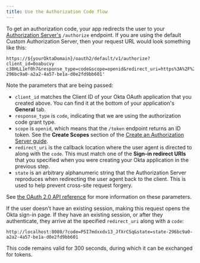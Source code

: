 ```yaml
---
title: Use the Authorization Code flow
---
```


To get an authorization code, your app redirects the user to your [Authorization Server's](/docs/concepts/auth-servers/) `/authorize` endpoint. If you are using the default Custom Authorization Server, then your request URL would look something like this:

```
https://${yourOktaDomain}/oauth2/default/v1/authorize?client_id=0oabucvy
c38HLL1ef0h7&response_type=code&scope=openid&redirect_uri=https%3A%2F%2Fexample.com&state=state-296bc9a0-a2a2-4a57-be1a-d0e2fd9bb601'
```

Note the parameters that are being passed:

- `client_id` matches the Client ID of your Okta OAuth application that you created above. You can find it at the bottom of your application's **General** tab.
- `response_type` is `code`, indicating that we are using the authorization code grant type.
- `scope` is `openid`, which means that the `/token` endpoint returns an ID token. See the **Create Scopes** section of the [Create an Authorization Server guide](/docs/guides/customize-authz-server/create-scopes/).
- `redirect_uri` is the callback location where the user agent is directed to along with the `code`. This must match one of the **Sign-in redirect URIs** that you specified when you were creating your Okta application in the <GuideLink link="../setup-app">previous step</GuideLink>.
- `state` is an arbitrary alphanumeric string that the Authorization Server reproduces when redirecting the user agent back to the client. This is used to help prevent cross-site request forgery.

See [the OAuth 2.0 API reference](/docs/reference/api/oidc/#authorize) for more information on these parameters.

If the user doesn't have an existing session, making this request opens the Okta sign-in page. If they have an existing session, or after they authenticate, they arrive at the specified `redirect_uri` along with a `code`:

```
http://localhost:8080/?code=P5I7mdxxdv13_JfXrCSq&state=state-296bc9a0-a2a2-4a57-be1a-d0e2fd9bb601
```

This code remains valid for 300 seconds, during which it can be exchanged for tokens.

<NextSectionLink/>
